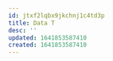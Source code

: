 ```yaml
---
id: jtxf2lqbx9jkchnj1c4td3p
title: Data T
desc: ''
updated: 1641853587410
created: 1641853587410
---
```



